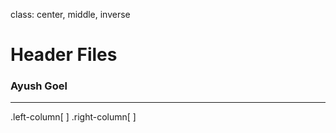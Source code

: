 class: center, middle, inverse

# Header Files
### Ayush Goel

---

.left-column[
]
.right-column[
]
